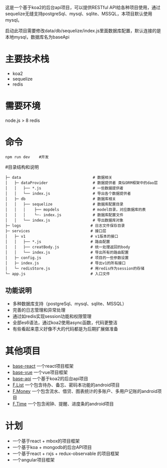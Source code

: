 这是一个基于koa2的后台api项目，可以提供RESTful API给各种项目使用，通过sequelize无缝支持postgreSql、mysql、sqlite、MSSQL，本项目默认使用mysql。

启动此项目需要修改data/db/sequelize/index.js里面数据库配置，默认连接的是本地mysql，数据库名为baseApi

# 主要技术栈
- koa2
- sequelize
- redis

# 需要环境
node.js > 8
redis

# 命令
```
npm run dev    #开发
```

#目录结构和说明

```
├─ data                                # 数据相关
│   ├─ dataProvider                    # 数据提供者 类似ORM框架中的dao层
│   │   ├── *.js                       # 一些数据提供者 
│   │   └── index.js                   # 导出各个数据提供者
│   ├─ db                              # 数据库相关
│   │   ├── sequelize                  # 数据库配置目录
│   │   │    ├── mopdels               # model目录，对应数据库的表
│   │   │    └─- index.js              # 数据库配置文件
│   │   └── index.js                   # 导出数据库对象
├─ logs                               # 日志文件保存目录
├─ services                           # 接口层
│   ├─ v1                             # v1版本的接口
│   │   ├── *.js                      # 路由配置
│   │   ├── creatBody.js              # 统一处理返回的body
│   │   └── index.js                  # 导出所有的路由配置
│   ├─ config.js                      # 项目的一些参数设置
│   ├─ index.js                       # 导出v1的所有接口
│   └─ redisStore.js                  # 用redis作为session的存储
└─ app.js                             # 入口文件
```

## 功能说明
- 多种数据库支持（postgreSql、mysql、sqlite、MSSQL）
- 完善的日志管理和异常处理
- 通过如redis实现session功能和权限管理
- 全部es6语法，通过koa2使用async函数，代码更整洁
- 有些看起来意义好像不大的代码都是为后期扩展做准备

# 其他项目
- [base-react](https://github.com/ccqiuqiu/base-react) 一个react项目框架 
- [base-vue](https://github.com/ccqiuqiu/base-vue) 一个vue项目框架 
- [base-api](https://github.com/ccqiuqiu/base-api) 一个基于koa2的后台api项目
- [F.List](https://github.com/ccqiuqiu/F.List) 一个包含待办、备忘、密码本功能的android项目
- [F.Money](https://github.com/ccqiuqiu/F.Money) 一个包含流水、借贷、图表统计的多账户、多用户记账的android项目
- [F.Time](https://github.com/ccqiuqiu/F.Time) 一个包含闹钟、提醒、进度条的android项目

# 计划
- 一个基于react + mbox的项目框架
- 一个基于koa + mongodb的后台API项目
- 一个基于react + rxjs + redux-observable 的项目框架
- 一个angular项目框架
